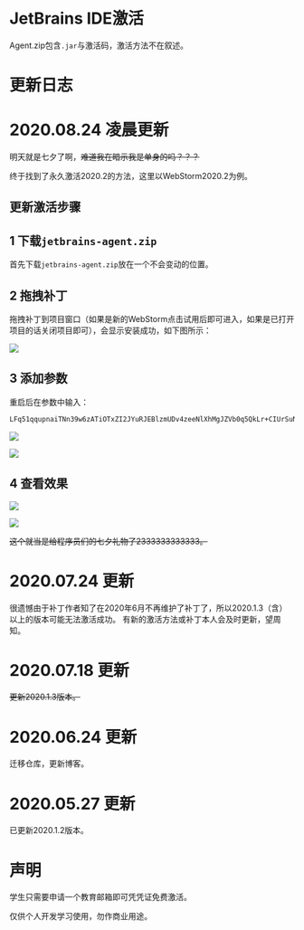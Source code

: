 # JetBrains IDE激活
Agent.zip包含`.jar`与激活码，激活方法不在叙述。

# 更新日志

# 2020.08.24 凌晨更新
明天就是七夕了啊，~~难道我在暗示我是单身的吗？？？~~

终于找到了永久激活2020.2的方法，这里以WebStorm2020.2为例。

## 更新激活步骤

## 1 下载`jetbrains-agent.zip`

首先下载`jetbrains-agent.zip`放在一个不会变动的位置。

## 2 拖拽补丁
拖拽补丁到项目窗口（如果是新的WebStorm点击试用后即可进入，如果是已打开项目的话关闭项目即可），会显示安装成功，如下图所示：

![]("../2.img")

## 3 添加参数
重启后在参数中输入：

```bash
LFq51qqupnaiTNn39w6zATiOTxZI2JYuRJEBlzmUDv4zeeNlXhMgJZVb0q5QkLr+CIUrSuNB7ucifrGXawLB4qswPOXYG7+ItDNUR/9UkLTUWlnHLX07hnR1USOrWIjTmbytcIKEdaI6x0RskyotuItj84xxoSBP/iRBW2EHpOc
```

![]("./img/2.img")

![]("./img/3.img")

## 4 查看效果

![]("./img/4.img")

![]("./img/5.img")

~~这个就当是给程序员们的七夕礼物了2333333333333。~~

# 2020.07.24 更新
很遗憾由于补丁作者知了在2020年6月不再维护了补丁了，所以2020.1.3（含）以上的版本可能无法激活成功。
有新的激活方法或补丁本人会及时更新，望周知。

# 2020.07.18 更新
~~更新2020.1.3版本。~~

# 2020.06.24 更新
迁移仓库，更新博客。

# 2020.05.27 更新
已更新2020.1.2版本。

# 声明
学生只需要申请一个教育邮箱即可凭凭证免费激活。

仅供个人开发学习使用，勿作商业用途。
